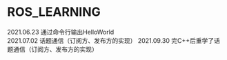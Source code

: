# ROS_LEARNING
2021.06.23 通过命令行输出HelloWorld  
2021.07.02 话题通信（订阅方、发布方的实现） 
2021.09.30 完C++后重学了话题通信（订阅方、发布方的实现）
